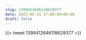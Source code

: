 ```yaml
---
slug: 1399412646118629377
date: 2021-05-31 17:09:09+00:00
draft: false
---
```


{{< tweet 1399412646118629377 >}}
